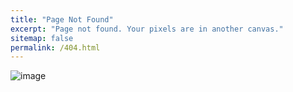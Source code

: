 ```yaml
---
title: "Page Not Found"
excerpt: "Page not found. Your pixels are in another canvas."
sitemap: false
permalink: /404.html
---
```


![image]({{site.baseurl}}/images/404.png)
